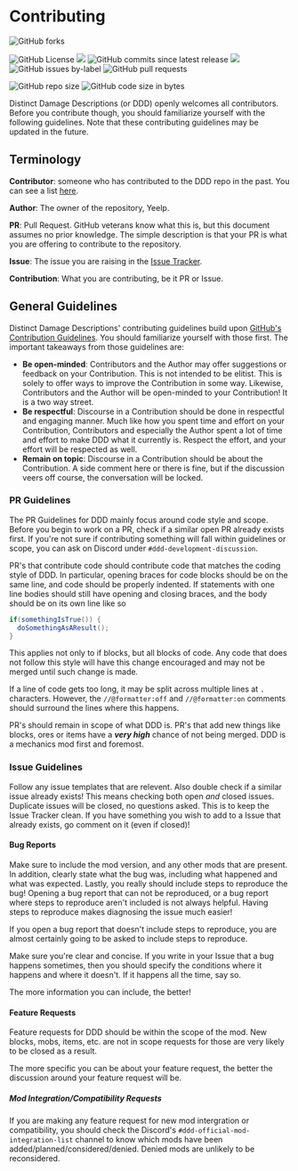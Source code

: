 # Contributing
![GitHub forks](https://img.shields.io/github/forks/yeelp/Distinct-Damage-Descriptions)

![GitHub License](https://img.shields.io/github/license/yeelp/Distinct-Damage-Descriptions)
![](https://img.shields.io/github/v/release/yeelp/Distinct-Damage-Descriptions?include_prereleases)
![GitHub commits since latest release](https://img.shields.io/github/commits-since/yeelp/Distinct-Damage-Descriptions/latest?include_prereleases)
[![](https://img.shields.io/github/issues/yeelp/Distinct-Damage-Descriptions)](https://github.com/yeelp/Distinct-Damage-Descriptions/issues)
![GitHub issues by-label](https://img.shields.io/github/issues/yeelp/Distinct-Damage-Descriptions/help%20wanted?style=flat)
![GitHub pull requests](https://img.shields.io/github/issues-pr-raw/yeelp/Distinct-Damage-Descriptions)

![GitHub repo size](https://img.shields.io/github/repo-size/yeelp/Distinct-Damage-Descriptions?color=purple)
![GitHub code size in bytes](https://img.shields.io/github/languages/code-size/yeelp/Distinct-Damage-Descriptions?color=purple)

Distinct Damage Descriptions (or DDD) openly welcomes all contributors. Before you contribute though, you should familiarize yourself with the following guidelines. Note that these contributing guidelines may be updated in the future.

## Terminology
**Contributor**: someone who has contributed to the DDD repo in the past. You can see a list [here](https://github.com/yeelp/Distinct-Damage-Descriptions/graphs/contributors).

**Author**: The owner of the repository, Yeelp.

**PR**: Pull Request. GitHub veterans know what this is, but this document assumes no prior knowledge. The simple description is that your PR is what you are offering to contribute to the repository.

**Issue**: The issue you are raising in the [Issue Tracker](https://github.com/yeelp/Distinct-Damage-Descriptions/issues).

**Contribution**: What you are contributing, be it PR or Issue.

## General Guidelines
Distinct Damage Descriptions' contributing guidelines build upon [GitHub's Contribution Guidelines](https://docs.github.com/en/site-policy/github-terms/github-community-guidelines). You should familiarize yourself with those first. The important takeaways from those guidelines are:
- **Be open-minded**: Contributors and the Author may offer suggestions or feedback on your Contribution. This is not intended to be elitist. This is solely to offer ways to improve the Contribution in some way. Likewise, Contributors and the Author will be open-minded to your Contribution! It is a two way street.
- **Be respectful**: Discourse in a Contribution should be done in respectful and engaging manner. Much like how you spent time and effort on your Contribution, Contributors and especially the Author spent a lot of time and effort to make DDD what it currently is. Respect the effort, and your effort will be respected as well.
- **Remain on topic**: Discourse in a Contribution should be about the Contribution. A side comment here or there is fine, but if the discussion veers off course, the conversation will be locked.

### PR Guidelines
The PR Guidelines for DDD mainly focus around code style and scope. Before you begin to work on a PR, check if a similar open PR already exists first. If you're not sure if contributing something will fall within guidelines or scope, you can ask on Discord under `#ddd-development-discussion`.

PR's that contribute code should contribute code that matches the coding style of DDD. In particular, opening braces for code blocks should be on the same line, and code should be properly indented. If statements with one line bodies should still have opening and closing braces, and the body should be on its own line like so
```java
if(somethingIsTrue()) {
  doSomethingAsAResult();
}
```
This applies not only to if blocks, but all blocks of code. Any code that does not follow this style will have this change encouraged and may not be merged until such change is made.

If a line of code gets too long, it may be split across multiple lines at `.` characters. However, the `//@formatter:off` and `//@formatter:on` comments should surround the lines where this happens.

PR's should remain in scope of what DDD is. PR's that add new things like blocks, ores or items have a ***very high*** chance of not being merged. DDD is a mechanics mod first and foremost.

### Issue Guidelines
Follow any issue templates that are relevent. Also double check if a similar issue already exists! This means checking both open *and* closed issues. Duplicate issues will be closed, no questions asked. This is to keep the Issue Tracker clean. If you have something you wish to add to a Issue that already exists, go comment on it (even if closed)!

#### Bug Reports
Make sure to include the mod version, and any other mods that are present. In addition, clearly state what the bug was, including what happened and what was expected. Lastly, you really should include steps to reproduce the bug! Opening a bug report that can not be reproduced, or a bug report where steps to reproduce aren't included is not always helpful. Having steps to reproduce makes diagnosing the issue much easier!

If you open a bug report that doesn't include steps to reproduce, you are almost certainly going to be asked to include steps to reproduce.

Make sure you're clear and concise. If you write in your Issue that a bug happens sometimes, then you should specify the conditions where it happens and where it doesn't. If it happens all the time, say so.

The more information you can include, the better!

#### Feature Requests
Feature requests for DDD should be within the scope of the mod. New blocks, mobs, items, etc. are not in scope requests for those are very likely to be closed as a result.

The more specific you can be about your feature request, the better the discussion around your feature request will be.

##### Mod Integration/Compatibility Requests
If you are making any feature request for new mod intergration or compatibility, you should check the Discord's `#ddd-official-mod-integration-list` channel to know which mods have been added/planned/considered/denied. Denied mods are unlikely to be reconsidered.
